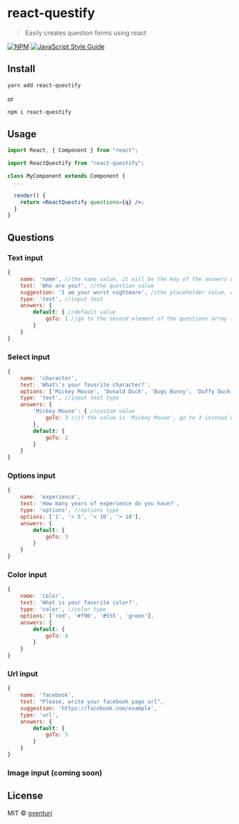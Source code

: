 # react-questify

> Easily creates question forms using react

[![NPM](https://img.shields.io/npm/v/react-questify.svg)](https://www.npmjs.com/package/react-questify) [![JavaScript Style Guide](https://img.shields.io/badge/code_style-standard-brightgreen.svg)](https://standardjs.com)

## Install

```bash
yarn add react-questify
```

or

```bash
npm i react-questify
```

## Usage

```jsx
import React, { Component } from "react";

import ReactQuestify from "react-questify";

class MyComponent extends Component {
  ...

  render() {
    return <ReactQuestify questions={q} />;
  }
}
```

## Questions

### Text input

```js
{
    name: 'name', //the name value, it will be the key of the answers object
    text: 'Who are you?', //the question value
    suggestion: 'I am your worst nightmare', //the placeholder value, optional
    type: 'text', //input text
    answers: {
        default: { //default value
            goTo: 1 //go to the second element of the questions array (arrays start from 0 element)
        }
    }
}
```

### Select input

```js
{
    name: 'character',
    text: 'What\'s your favorite character?',
    options: ['Mickey Mouse', 'Donald Duck', 'Bugs Bunny', 'Duffy Duck'], //the available options
    type: 'text', //input text type
    answers: {
        'Mickey Mouse': { //custom value
            goTo: 3 //if the value is 'Mickey Mouse', go to 3 instead of 2 (skip one question)
        },
        default: {
            goTo: 2
        }
    }
}
```

### Options input

```js
{
    name: 'experience',
    text: 'How many years of experience do you have?',
    type: 'options', //options type
    options: ['1', '< 5', '< 10', '> 10'],
    answers: {
        default: {
            goTo: 3
        }
    }
}
```

### Color input

```js
{
    name: 'color',
    text: 'What is your favorite color?',
    type: 'color', //color type
    options: ['red', '#f90', '#555', 'green'],
    answers: {
        default: {
            goTo: 4
        }
    }
}
```

### Url input

```js
{
    name: 'facebook',
    text: "Please, write your facebook page url",
    suggestion: 'https://facebook.com/example',
    type: 'url',
    answers: {
        default: {
            goTo: 5
        }
    }
}
```

### Image input (coming soon)

## License

MIT © [gventuri](https://github.com/gventuri)

